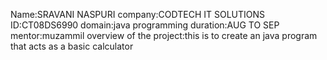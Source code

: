 Name:SRAVANI NASPURI
company:CODTECH IT SOLUTIONS
ID:CT08DS6990
domain:java programming
duration:AUG TO SEP
mentor:muzammil
overview of the project:this is to create an java program that acts as a basic calculator
